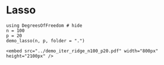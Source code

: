 # Lasso

```@example
using DegreesOfFreedom # hide
n = 100
p = 20
demo_lasso(n, p, folder = ".")
```

```@raw html
<embed src="../demo_iter_ridge_n100_p20.pdf" width="800px" height="2100px" />
```

